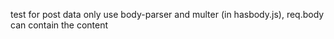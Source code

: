 test for post data 
only use body-parser and multer (in hasbody.js), req.body can contain the content
